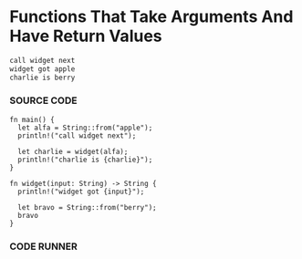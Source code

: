 # Functions That Take Arguments And Have Return Values

```txt
call widget next
widget got apple
charlie is berry
```

### SOURCE CODE

```rust, noplayground, EXAMPLE1
fn main() {
  let alfa = String::from("apple");
  println!("call widget next");

  let charlie = widget(alfa);
  println!("charlie is {charlie}");
}

fn widget(input: String) -> String {
  println!("widget got {input}");

  let bravo = String::from("berry");
  bravo
}
```

### CODE RUNNER

```rust, editable, CODE1

```
